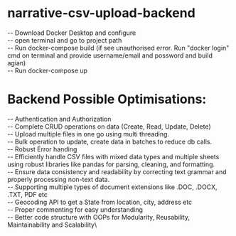 # narrative-csv-upload-backend

-- Download Docker Desktop and configure\
-- open terminal and go to project path\
-- Run docker-compose build (if see unauthorised error. Run "docker login" cmd on terminal and provide username/email and possword and build agian)\
-- Run docker-compose up




# Backend Possible Optimisations:
-- Authentication and Authorization\
-- Complete CRUD operations on data (Create, Read, Update, Delete)\
-- Upload multiple files in one go using multi threading.\
-- Bulk operation to update, create data in batches to reduce db calls.\
-- Robust Error handing\
-- Efficiently handle CSV files with mixed data types and multiple sheets using robust libraries like pandas for parsing, cleaning, and formatting.\
-- Ensure data consistency and readability by correcting text grammar and properly processing non-text data.\
-- Supporting multiple types of document extensions like .DOC, .DOCX, .TXT, PDF etc\
-- Geocoding API to get a State from location, city, address etc\
-- Proper commenting for easy understanding\
-- Better code structure with OOPs for Modularity, Reusability, Maintainability and Scalability\


